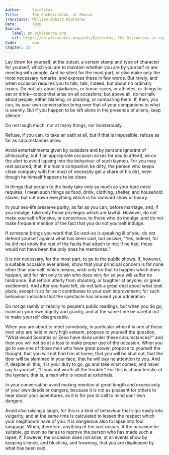 ```yaml
---
Author:     Epictetus  
Title:      The Encheiridion, or Manual  
Translator: William Abbott Oldfather  
Date:       1928  
Source: 
   label: en.wikisource.org
   url: https://en.wikisource.org/wiki/Epictetus,_the_Discourses_as_reported_by_Arrian,_the_Manual,_and_Fragments/Manual 
Code:       wao  
Chapter: 33
---
```


Lay down for yourself, at the outset, a certain stamp and type of character for
yourself, which you are to maintain whether you are by yourself or are meeting
with people. And be silent for the most part, or else make only the most
necessary remarks, and express these in few words. But rarely, and when
occasion requires you to talk, talk, indeed, but about no ordinary topics. Do
not talk about gladiators, or horse-races, or athletes, or things to eat or
drink—topics that arise on all occasions; but above all, do not talk about
people, either blaming, or praising, or comparing them. If, then, you can, by
your own conversation bring over that of your companions to what is seemly. But
if you happen to be left alone in the presence of aliens, keep silence.

Do not laugh much, nor at many things, nor boisterously.

Refuse, if you can, to take an oath at all, but if that is impossible, refuse
as far as circumstances allow.

Avoid entertainments given by outsiders and by persons ignorant of philosophy;
but if an appropriate occasion arises for you to attend, be on the alert to
avoid lapsing into the behaviour of such laymen. For you may rest assured,
that, if a man's companion be dirty, the person who keeps close company with
him must of necessity get a share of his dirt, even though he himself happens
to be clean.

In things that pertain to the body take only as much as your bare need
requires, I mean such things as food, drink, clothing, shelter, and household
slaves; but cut down everything which is for outward show or luxury.

In your sex-life preserve purity, as far as you can, before marriage, and, if
you indulge, take only those privileges which are lawful. However, do not make
yourself offensive, or censorious, to those who do indulge, and do not make
frequent mention of the fact that you do not yourself indulge.

If someone brings you word that So-and-so is speaking ill of you, do not defend
yourself against what has been said, but answer, "Yes, indeed, for he did not
know the rest of the faults that attach to me; if he had, these would not have
been the only ones he mentioned."

It is not necessary, for the most part, to go to the public shows. If, however,
a suitable occasion ever arises, show that your principal concern is for none
other than yourself, which means, wish only for that to happen which does
happen, and for him only to win who does win; for so you will suffer no
hindrance. But refrain utterly from shouting, or laughter at anyone, or great
excitement. And after you have left, do not talk a great deal about what took
place, except in so far as it contributes to your own improvement; for such
behaviour indicates that the spectacle has aroused your admiration.

Do not go rashly or readily to people's public readings, but when you do go,
maintain your own dignity and gravity, and at the same time be careful not to
make yourself disagreeable.

When you are about to meet somebody, in particular when it is one of those men
who are held in very high esteem, propose to yourself the question, "What would
Socrates or Zeno have done under these circumstances?" and then you will not be
at a loss to make proper use of the occasion. When you go to see one of those
men who have great power, propose to yourself the thought, that you will not
find him at home, that you will be shut out, that the door will be slammed in
your face, that he will pay no attention to you. And if, despite all this, it
is your duty to go, go and take what comes, and never say to yourself, "It was
not worth all the trouble." For this is characteristic of the layman, that is,
a man who is vexed at externals.

In your conversation avoid making mention at great length and excessively of
your own deeds or dangers, because it is not as pleasant for others to hear
about your adventures, as it is for you to call to mind your own dangers.

Avoid also raising a laugh, for this is a kind of behaviour that slips easily
into vulgarity, and at the same time is calculated to lessen the respect which
your neighbours have of you. It is dangerous also to lapse into foul language.
When, therefore, anything of the sort occurs, if the occasion be suitable, go
even so far as to reprove the person who has made such a lapse; if, however,
the occasion does not arise, at all events show by keeping silence, and
blushing, and frowning, that you are displeased by what has been said.


